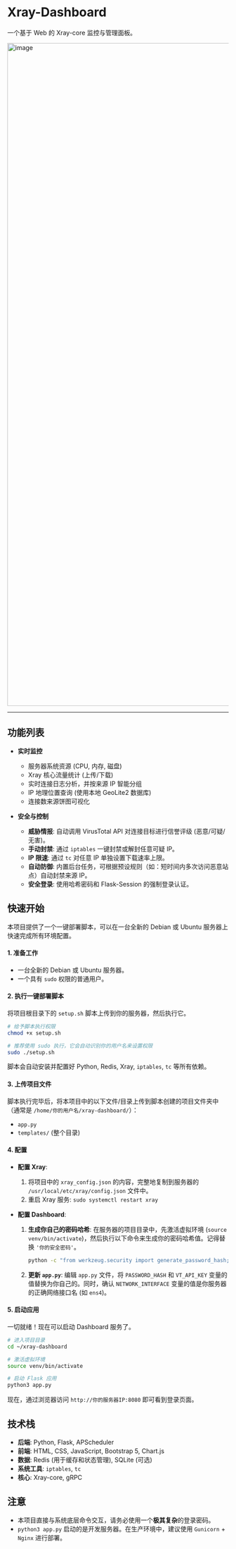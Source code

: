 # Xray-Dashboard

一个基于 Web 的 Xray-core 监控与管理面板。

<img width="1505" alt="image" src="https://github.com/user-attachments/assets/fbf5524d-5d6b-4ba2-8f2c-fd9bbaa2c43b" />




---

## 功能列表

* **实时监控**
    * 服务器系统资源 (CPU, 内存, 磁盘)
    * Xray 核心流量统计 (上传/下载)
    * 实时连接日志分析，并按来源 IP 智能分组
    * IP 地理位置查询 (使用本地 GeoLite2 数据库)
    * 连接数来源饼图可视化

* **安全与控制**
    * **威胁情报**: 自动调用 VirusTotal API 对连接目标进行信誉评级 (恶意/可疑/无害)。
    * **手动封禁**: 通过 `iptables` 一键封禁或解封任意可疑 IP。
    * **IP 限速**: 通过 `tc` 对任意 IP 单独设置下载速率上限。
    * **自动防御**: 内置后台任务，可根据预设规则（如：短时间内多次访问恶意站点）自动封禁来源 IP。
    * **安全登录**: 使用哈希密码和 Flask-Session 的强制登录认证。

##  快速开始

本项目提供了一个一键部署脚本，可以在一台全新的 Debian 或 Ubuntu 服务器上快速完成所有环境配置。

#### 1. 准备工作

* 一台全新的 Debian 或 Ubuntu 服务器。
* 一个具有 `sudo` 权限的普通用户。

#### 2. 执行一键部署脚本

将项目根目录下的 `setup.sh` 脚本上传到你的服务器，然后执行它。

```bash
# 给予脚本执行权限
chmod +x setup.sh

# 推荐使用 sudo 执行，它会自动识别你的用户名来设置权限
sudo ./setup.sh
```

脚本会自动安装并配置好 Python, Redis, Xray, `iptables`, `tc` 等所有依赖。

#### 3. 上传项目文件

脚本执行完毕后，将本项目中的以下文件/目录上传到脚本创建的项目文件夹中（通常是 `/home/你的用户名/xray-dashboard/`）：

* `app.py`
* `templates/` (整个目录)

#### 4. 配置

* **配置 Xray**:
    1.  将项目中的 `xray_config.json` 的内容，完整地复制到服务器的 `/usr/local/etc/xray/config.json` 文件中。
    2.  重启 Xray 服务: `sudo systemctl restart xray`

* **配置 Dashboard**:
    1.  **生成你自己的密码哈希**:
        在服务器的项目目录中，先激活虚拟环境 (`source venv/bin/activate`)，然后执行以下命令来生成你的密码哈希值。记得替换 `'你的安全密码'`。
        ```bash
        python -c "from werkzeug.security import generate_password_hash; print(generate_password_hash('你的安全密码'))"
        ```
    2.  **更新 `app.py`**:
        编辑 `app.py` 文件，将 `PASSWORD_HASH` 和 `VT_API_KEY` 变量的值替换为你自己的。同时，确认 `NETWORK_INTERFACE` 变量的值是你服务器的正确网络接口名 (如 `ens4`)。

#### 5. 启动应用

一切就绪！现在可以启动 Dashboard 服务了。

```bash
# 进入项目目录
cd ~/xray-dashboard

# 激活虚拟环境
source venv/bin/activate

# 启动 Flask 应用
python3 app.py
```

现在，通过浏览器访问 `http://你的服务器IP:8080` 即可看到登录页面。

##  技术栈

* **后端**: Python, Flask, APScheduler
* **前端**: HTML, CSS, JavaScript, Bootstrap 5, Chart.js
* **数据**: Redis (用于缓存和状态管理), SQLite (可选)
* **系统工具**: `iptables`, `tc`
* **核心**: Xray-core, gRPC

##  注意

* 本项目直接与系统底层命令交互，请务必使用一个**极其复杂**的登录密码。
* `python3 app.py` 启动的是开发服务器。在生产环境中，建议使用 `Gunicorn` + `Nginx` 进行部署。
